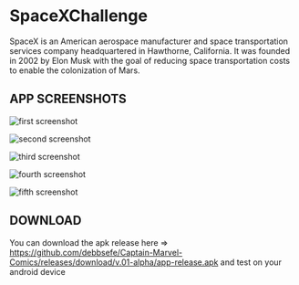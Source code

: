 # SpaceXChallenge

SpaceX is an American aerospace manufacturer and space transportation services company headquartered in Hawthorne, California. It was founded in 2002 by Elon Musk with the goal of reducing space transportation costs to enable the colonization of Mars.

## APP SCREENSHOTS

![first screenshot](https://github.com/debbsefe/SpaceXChallenge/blob/media/1.jpeg?raw=true)

![second screenshot](https://github.com/debbsefe/SpaceXChallenge/blob/media/2.jpeg?raw=true)

![third screenshot](https://github.com/debbsefe/SpaceXChallenge/blob/media/3.jpeg?raw=true)

![fourth screenshot](https://github.com/debbsefe/SpaceXChallenge/blob/media/4.jpeg?raw=true)

![fifth screenshot](https://github.com/debbsefe/SpaceXChallenge/blob/media/5.jpeg?raw=true)

## DOWNLOAD

You can download the apk release here => https://github.com/debbsefe/Captain-Marvel-Comics/releases/download/v.01-alpha/app-release.apk and test on your android device
